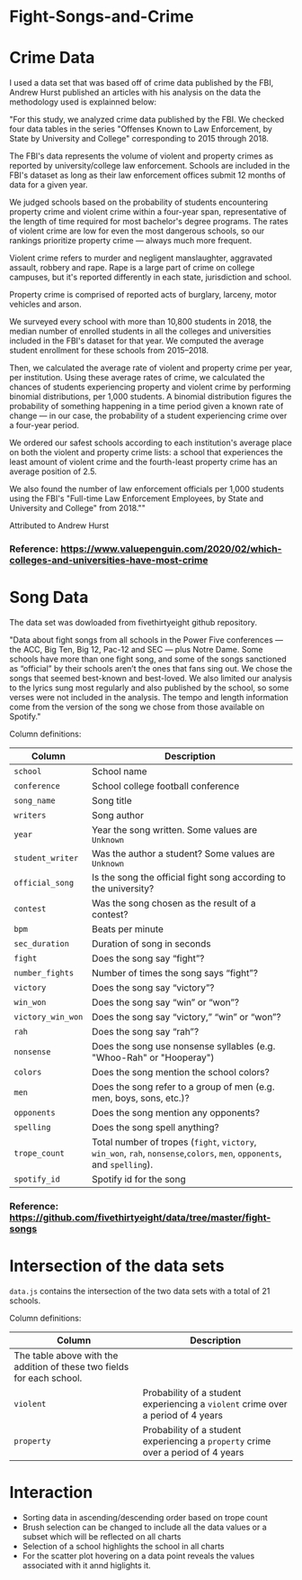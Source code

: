 # Fight-Songs-and-Crime

# Crime Data

I used a data set that was based off of crime data published by the FBI, Andrew Hurst published an articles with his analysis on the data the methodology used is explainned below:

"For this study, we analyzed crime data published by the FBI. We checked four data tables in the series "Offenses Known to Law Enforcement, by State by University and College" corresponding to 2015 through 2018.

The FBI's data represents the volume of violent and property crimes as reported by university/college law enforcement. Schools are included in the FBI's dataset as long as their law enforcement offices submit 12 months of data for a given year.

We judged schools based on the probability of students encountering property crime and violent crime within a four-year span, representative of the length of time required for most bachelor's degree programs. The rates of violent crime are low for even the most dangerous schools, so our rankings prioritize property crime — always much more frequent.

Violent crime refers to murder and negligent manslaughter, aggravated assault, robbery and rape. Rape is a large part of crime on college campuses, but it's reported differently in each state, jurisdiction and school.

Property crime is comprised of reported acts of burglary, larceny, motor vehicles and arson.

We surveyed every school with more than 10,800 students in 2018, the median number of enrolled students in all the colleges and universities included in the FBI's dataset for that year. We computed the average student enrollment for these schools from 2015–2018.

Then, we calculated the average rate of violent and property crime per year, per institution. Using these average rates of crime, we calculated the chances of students experiencing property and violent crime by performing binomial distributions, per 1,000 students. A binomial distribution figures the probability of something happening in a time period given a known rate of change — in our case, the probability of a student experiencing crime over a four-year period.

We ordered our safest schools according to each institution's average place on both the violent and property crime lists: a school that experiences the least amount of violent crime and the fourth-least property crime has an average position of 2.5.

We also found the number of law enforcement officials per 1,000 students using the FBI's "Full-time Law Enforcement Employees, by State and University and College" from 2018.""

Attributed to Andrew Hurst

### Reference: https://www.valuepenguin.com/2020/02/which-colleges-and-universities-have-most-crime

##

# Song Data

The data set was dowloaded from fivethirtyeight github repository.

"Data about fight songs from all schools in the Power Five conferences — the ACC, Big Ten, Big 12, Pac-12 and SEC — plus Notre Dame. Some schools have more than one fight song, and some of the songs sanctioned as “official” by their schools aren’t the ones that fans sing out. We chose the songs that seemed best-known and best-loved. We also limited our analysis to the lyrics sung most regularly and also published by the school, so some verses were not included in the analysis. The tempo and length information come from the version of the song we chose from those available on Spotify."

Column definitions:

| Column            | Description                                                                                                             |
| ----------------- | ----------------------------------------------------------------------------------------------------------------------- |
| `school`          | School name                                                                                                             |
| `conference`      | School college football conference                                                                                      |
| `song_name`       | Song title                                                                                                              |
| `writers`         | Song author                                                                                                             |
| `year`            | Year the song written. Some values are `Unknown`                                                                        |
| `student_writer`  | Was the author a student? Some values are `Unknown`                                                                     |
| `official_song`   | Is the song the official fight song according to the university?                                                        |
| `contest`         | Was the song chosen as the result of a contest?                                                                         |
| `bpm`             | Beats per minute                                                                                                        |
| `sec_duration`    | Duration of song in seconds                                                                                             |
| `fight`           | Does the song say “fight”?                                                                                              |
| `number_fights`   | Number of times the song says “fight”?                                                                                  |
| `victory`         | Does the song say “victory”?                                                                                            |
| `win_won`         | Does the song say “win” or “won”?                                                                                       |
| `victory_win_won` | Does the song say “victory,” “win” or “won”?                                                                            |
| `rah`             | Does the song say “rah”?                                                                                                |
| `nonsense`        | Does the song use nonsense syllables (e.g. "Whoo-Rah" or "Hooperay")                                                    |
| `colors`          | Does the song mention the school colors?                                                                                |
| `men`             | Does the song refer to a group of men (e.g. men, boys, sons, etc.)?                                                     |
| `opponents`       | Does the song mention any opponents?                                                                                    |
| `spelling`        | Does the song spell anything?                                                                                           |
| `trope_count`     | Total number of tropes (`fight`, `victory`, `win_won`, `rah`, `nonsense`,`colors`, `men`, `opponents`, and `spelling`). |
| `spotify_id`      | Spotify id for the song                                                                                                 |

### Reference: https://github.com/fivethirtyeight/data/tree/master/fight-songs

# Intersection of the data sets

`data.js` contains the intersection of the two data sets with a total of 21 schools.

Column definitions:

| Column                                                                 | Description                                                                       |
| ---------------------------------------------------------------------- | --------------------------------------------------------------------------------- |
| The table above with the addition of these two fields for each school. |
| `violent`                                                              | Probability of a student experiencing a `violent` crime over a period of 4 years  |
| `property`                                                             | Probability of a student experiencing a `property` crime over a period of 4 years |

# Interaction

- Sorting data in ascending/descending order based on trope count
- Brush selection can be changed to include all the data values or a subset which will be reflected on all charts
- Selection of a school highlights the school in all charts
- For the scatter plot hovering on a data point reveals the values associated with it annd higlights it.
